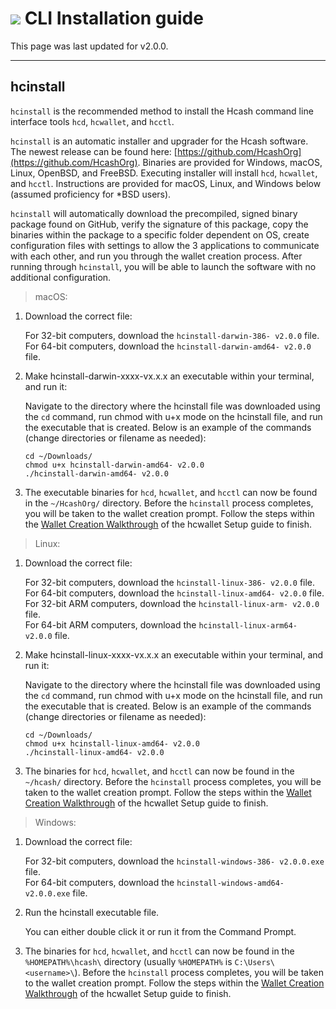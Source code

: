 # <img class="hc-icon" src="/img/hc-icons/Hctl.svg" /> CLI Installation guide

This page was last updated for  v2.0.0.

---

## hcinstall 

`hcinstall` is the recommended method to install the Hcash command line interface tools `hcd`, `hcwallet`, and `hcctl`.

`hcinstall` is an automatic installer and upgrader for the Hcash software. The newest release can be found here: [https://github.com/HcashOrg](https://github.com/HcashOrg). Binaries are provided for Windows, macOS, Linux, OpenBSD, and FreeBSD. Executing installer will install `hcd`, `hcwallet`, and `hcctl`. Instructions are provided for macOS, Linux, and Windows below (assumed proficiency for *BSD users).

`hcinstall` will automatically download the precompiled, signed binary package found on GitHub, verify the signature of this package, copy the binaries within the package to a specific folder dependent on OS, create configuration files with settings to allow the 3 applications to communicate with each other, and run you through the wallet creation process. After running through `hcinstall`, you will be able to launch the software with no additional configuration.

> macOS:

1. Download the correct file:

    For 32-bit computers, download the `hcinstall-darwin-386- v2.0.0` file. <br />
    For 64-bit computers, download the `hcinstall-darwin-amd64- v2.0.0` file.

2. Make hcinstall-darwin-xxxx-vx.x.x an executable within your terminal, and run it:

    Navigate to the directory where the hcinstall file was downloaded using the `cd` command, run chmod with u+x mode on the hcinstall file, and run the executable that is created. Below is an example of the commands (change directories or filename as needed):
    
    `cd ~/Downloads/` <br />
    `chmod u+x hcinstall-darwin-amd64- v2.0.0` <br />
    `./hcinstall-darwin-amd64- v2.0.0`
    
3. The executable binaries for `hcd`, `hcwallet`, and `hcctl` can now be found in the `~/HcashOrg/` directory. Before the `hcinstall` process completes, you will be taken to the wallet creation prompt. Follow the steps within the [Wallet Creation Walkthrough](/getting-started/user-guides/hcwallet-setup.md#wallet-creation-walkthrough) of the hcwallet Setup guide to finish.

> Linux:

1. Download the correct file:

    For 32-bit computers, download the `hcinstall-linux-386- v2.0.0` file. <br />
    For 64-bit computers, download the `hcinstall-linux-amd64- v2.0.0` file. <br />
    For 32-bit ARM computers, download the `hcinstall-linux-arm- v2.0.0` file. <br />
    For 64-bit ARM computers, download the `hcinstall-linux-arm64- v2.0.0` file.

2. Make hcinstall-linux-xxxx-vx.x.x an executable within your terminal, and run it:

    Navigate to the directory where the hcinstall file was downloaded using the `cd` command, run chmod with u+x mode on the hcinstall file, and run the executable that is created. Below is an example of the commands (change directories or filename as needed):
    
    `cd ~/Downloads/` <br />
    `chmod u+x hcinstall-linux-amd64- v2.0.0` <br />
    `./hcinstall-linux-amd64- v2.0.0`
    
3. The binaries for `hcd`, `hcwallet`, and `hcctl` can now be found in the `~/hcash/` directory. Before the `hcinstall` process completes, you will be taken to the wallet creation prompt. Follow the steps within the [Wallet Creation Walkthrough](/getting-started/user-guides/hcwallet-setup.md#wallet-creation-walkthrough) of the hcwallet Setup guide to finish.

> Windows:

1. Download the correct file:

    For 32-bit computers, download the `hcinstall-windows-386- v2.0.0.exe` file. <br />
    For 64-bit computers, download the `hcinstall-windows-amd64- v2.0.0.exe` file. <br />

2.  Run the hcinstall executable file.

    You can either double click it or run it from the Command Prompt. 
    
3. The binaries for `hcd`, `hcwallet`, and `hcctl` can now be found in the `%HOMEPATH%\hcash\` directory (usually `%HOMEPATH%` is `C:\Users\<username>\`). Before the `hcinstall` process completes, you will be taken to the wallet creation prompt. Follow the steps within the [Wallet Creation Walkthrough](/getting-started/user-guides/hcwallet-setup.md#wallet-creation-walkthrough) of the hcwallet Setup guide to finish.
